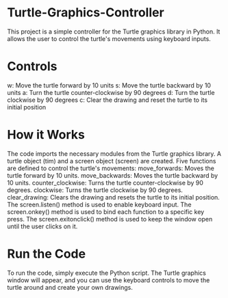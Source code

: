 # Turtle-Graphics-Controller
This project is a simple controller for the Turtle graphics library in Python. It allows the user to control the turtle's movements using keyboard inputs.

# Controls
w: Move the turtle forward by 10 units
s: Move the turtle backward by 10 units
a: Turn the turtle counter-clockwise by 90 degrees
d: Turn the turtle clockwise by 90 degrees
c: Clear the drawing and reset the turtle to its initial position

# How it Works
The code imports the necessary modules from the Turtle graphics library.
A turtle object (tim) and a screen object (screen) are created.
Five functions are defined to control the turtle's movements:
move_forwards: Moves the turtle forward by 10 units.
move_backwards: Moves the turtle backward by 10 units.
counter_clockwise: Turns the turtle counter-clockwise by 90 degrees.
clockwise: Turns the turtle clockwise by 90 degrees.
clear_drawing: Clears the drawing and resets the turtle to its initial position.
The screen.listen() method is used to enable keyboard input.
The screen.onkey() method is used to bind each function to a specific key press.
The screen.exitonclick() method is used to keep the window open until the user clicks on it.

# Run the Code
To run the code, simply execute the Python script. The Turtle graphics window will appear, and you can use the keyboard controls to move the turtle around and create your own drawings.
